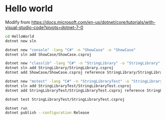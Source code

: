 # Hello world

Modify from
<https://docs.microsoft.com/en-us/dotnet/core/tutorials/with-visual-studio-code?pivots=dotnet-7-0>

```bash
cd HelloWorld
dotnet new sln

dotnet new "console" -lang "C#" -n "ShowCase" -o "ShowCase"
dotnet sln add ShowCase/ShowCase.csproj

dotnet new "classlib" -lang "C#" -n "StringLibrary" -o "StringLibrary"
dotnet sln add StringLibrary/StringLibrary.csproj
dotnet add ShowCase/ShowCase.csproj reference StringLibrary/StringLibrary.csproj

dotnet new "mstest" -lang "C#" -n "StringLibraryTest" -o "StringLibraryTest"
dotnet sln add StringLibraryTest/StringLibraryTest.csproj
dotnet add StringLibraryTest/StringLibraryTest.csproj reference StringLibrary/StringLibrary.csproj

dotnet test StringLibraryTest/StringLibraryTest.csproj

dotnet run
dotnet publish --configuration Release
```
